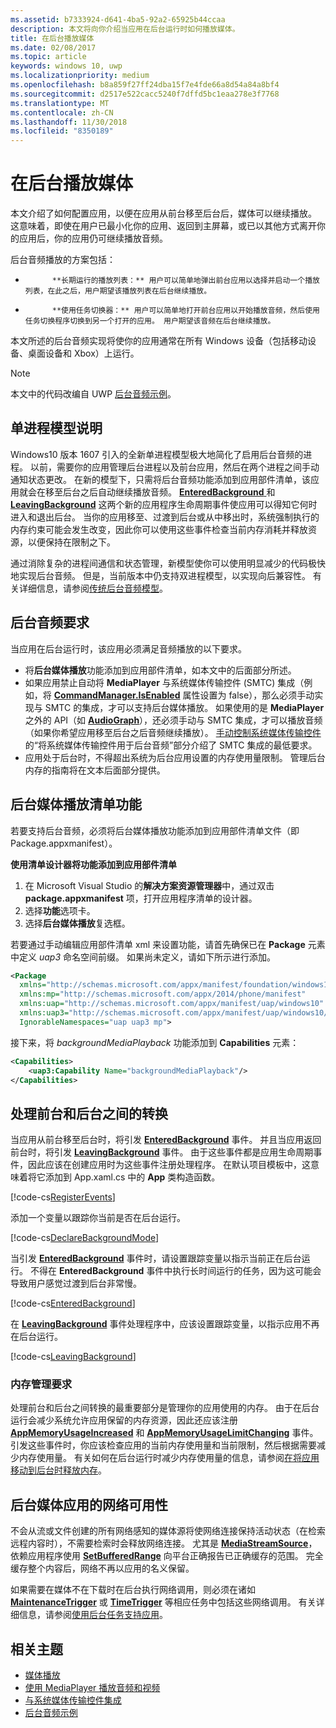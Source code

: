 ```yaml
---
ms.assetid: b7333924-d641-4ba5-92a2-65925b44ccaa
description: 本文将向你介绍当应用在后台运行时如何播放媒体。
title: 在后台播放媒体
ms.date: 02/08/2017
ms.topic: article
keywords: windows 10, uwp
ms.localizationpriority: medium
ms.openlocfilehash: b8a859f27ff24dba15f7e4fde66a8d54a84a8bf4
ms.sourcegitcommit: d2517e522cacc5240f7dffd5bc1eaa278e3f7768
ms.translationtype: MT
ms.contentlocale: zh-CN
ms.lasthandoff: 11/30/2018
ms.locfileid: "8350189"
---
```

# <a name="play-media-in-the-background"></a>在后台播放媒体
本文介绍了如何配置应用，以便在应用从前台移至后台后，媒体可以继续播放。 这意味着，即使在用户已最小化你的应用、返回到主屏幕，或已以其他方式离开你的应用后，你的应用仍可继续播放音频。 

后台音频播放的方案包括：

-   
            **长期运行的播放列表：** 用户可以简单地弹出前台应用以选择并启动一个播放列表，在此之后，用户期望该播放列表在后台继续播放。

-   
            **使用任务切换器：** 用户可以简单地打开前台应用以开始播放音频，然后使用任务切换程序切换到另一个打开的应用。 用户期望该音频在后台继续播放。

本文所述的后台音频实现将使你的应用通常在所有 Windows 设备（包括移动设备、桌面设备和 Xbox）上运行。

> [!NOTE]
> 本文中的代码改编自 UWP [后台音频示例](http://go.microsoft.com/fwlink/p/?LinkId=800141)。

## <a name="explanation-of-one-process-model"></a>单进程模型说明
Windows10 版本 1607 引入的全新单进程模型极大地简化了启用后台音频的进程。 以前，需要你的应用管理后台进程以及前台应用，然后在两个进程之间手动通知状态更改。 在新的模型下，只需将后台音频功能添加到应用部件清单，该应用就会在移至后台之后自动继续播放音频。 
            [
              **EnteredBackground**
            ](https://msdn.microsoft.com/library/windows/apps/Windows.ApplicationModel.Core.CoreApplication.EnteredBackground) 和 [**LeavingBackground**](https://msdn.microsoft.com/library/windows/apps/Windows.ApplicationModel.Core.CoreApplication.LeavingBackground) 这两个新的应用程序生命周期事件使应用可以得知它何时进入和退出后台。 当你的应用移至、过渡到后台或从中移出时，系统强制执行的内存约束可能会发生改变，因此你可以使用这些事件检查当前内存消耗并释放资源，以便保持在限制之下。

通过消除复杂的进程间通信和状态管理，新模型使你可以使用明显减少的代码极快地实现后台音频。 但是，当前版本中仍支持双进程模型，以实现向后兼容性。 有关详细信息，请参阅[传统后台音频模型](legacy-background-media-playback.md)。

## <a name="requirements-for-background-audio"></a>后台音频要求
当应用在后台运行时，该应用必须满足音频播放的以下要求。

* 将**后台媒体播放**功能添加到应用部件清单，如本文中的后面部分所述。
* 如果应用禁止自动将 **MediaPlayer** 与系统媒体传输控件 (SMTC) 集成（例如，将 [**CommandManager.IsEnabled**](https://msdn.microsoft.com/library/windows/apps/Windows.Media.Playback.MediaPlaybackCommandManager.IsEnabled) 属性设置为 false），那么必须手动实现与 SMTC 的集成，才可以支持后台媒体播放。 如果使用的是 **MediaPlayer** 之外的 API（如 [**AudioGraph**](https://msdn.microsoft.com/library/windows/apps/Windows.Media.Audio.AudioGraph)），还必须手动与 SMTC 集成，才可以播放音频（如果你希望应用移至后台之后音频继续播放）。 
            [手动控制系统媒体传输控件](system-media-transport-controls.md)的“将系统媒体传输控件用于后台音频”部分介绍了 SMTC 集成的最低要求。
* 应用处于后台时，不得超出系统为后台应用设置的内存使用量限制。 管理后台内存的指南将在文本后面部分提供。

## <a name="background-media-playback-manifest-capability"></a>后台媒体播放清单功能
若要支持后台音频，必须将后台媒体播放功能添加到应用部件清单文件（即 Package.appxmanifest）。 

**使用清单设计器将功能添加到应用部件清单**

1.  在 Microsoft Visual Studio 的**解决方案资源管理器**中，通过双击 **package.appxmanifest** 项，打开应用程序清单的设计器。
2.  选择**功能**选项卡。
3.  选择**后台媒体播放**复选框。

若要通过手动编辑应用部件清单 xml 来设置功能，请首先确保已在 **Package** 元素中定义 *uap3* 命名空间前缀。 如果尚未定义，请如下所示进行添加。
```xml
<Package
  xmlns="http://schemas.microsoft.com/appx/manifest/foundation/windows10"
  xmlns:mp="http://schemas.microsoft.com/appx/2014/phone/manifest"
  xmlns:uap="http://schemas.microsoft.com/appx/manifest/uap/windows10"
  xmlns:uap3="http://schemas.microsoft.com/appx/manifest/uap/windows10/3"
  IgnorableNamespaces="uap uap3 mp">
```

接下来，将 *backgroundMediaPlayback* 功能添加到 **Capabilities** 元素：
```xml
<Capabilities>
    <uap3:Capability Name="backgroundMediaPlayback"/>
</Capabilities>
```

## <a name="handle-transitioning-between-foreground-and-background"></a>处理前台和后台之间的转换
当应用从前台移至后台时，将引发 [**EnteredBackground**](https://msdn.microsoft.com/library/windows/apps/Windows.ApplicationModel.Core.CoreApplication.EnteredBackground) 事件。 并且当应用返回前台时，将引发 [**LeavingBackground**](https://msdn.microsoft.com/library/windows/apps/Windows.ApplicationModel.Core.CoreApplication.LeavingBackground) 事件。 由于这些事件都是应用生命周期事件，因此应该在创建应用时为这些事件注册处理程序。 在默认项目模板中，这意味着将它添加到 App.xaml.cs 中的 **App** 类构造函数。 

[!code-cs[RegisterEvents](./code/BackgroundAudio_RS1/cs/App.xaml.cs#SnippetRegisterEvents)]

添加一个变量以跟踪你当前是否在后台运行。

[!code-cs[DeclareBackgroundMode](./code/BackgroundAudio_RS1/cs/App.xaml.cs#SnippetDeclareBackgroundMode)]

当引发 [**EnteredBackground**](https://msdn.microsoft.com/library/windows/apps/Windows.ApplicationModel.Core.CoreApplication.EnteredBackground) 事件时，请设置跟踪变量以指示当前正在后台运行。 不得在 **EnteredBackground** 事件中执行长时间运行的任务，因为这可能会导致用户感觉过渡到后台非常慢。

[!code-cs[EnteredBackground](./code/BackgroundAudio_RS1/cs/App.xaml.cs#SnippetEnteredBackground)]

在 [**LeavingBackground**](https://msdn.microsoft.com/library/windows/apps/Windows.ApplicationModel.Core.CoreApplication.LeavingBackground) 事件处理程序中，应该设置跟踪变量，以指示应用不再在后台运行。

[!code-cs[LeavingBackground](./code/BackgroundAudio_RS1/cs/App.xaml.cs#SnippetLeavingBackground)]

### <a name="memory-management-requirements"></a>内存管理要求
处理前台和后台之间转换的最重要部分是管理你的应用使用的内存。 由于在后台运行会减少系统允许应用保留的内存资源，因此还应该注册 [**AppMemoryUsageIncreased**](https://msdn.microsoft.com/library/windows/apps/Windows.System.MemoryManager.AppMemoryUsageIncreased) 和 [**AppMemoryUsageLimitChanging**](https://msdn.microsoft.com/library/windows/apps/Windows.System.MemoryManager.AppMemoryUsageLimitChanging) 事件。 引发这些事件时，你应该检查应用的当前内存使用量和当前限制，然后根据需要减少内存使用量。 有关如何在后台运行时减少内存使用量的信息，请参阅[在将应用移动到后台时释放内存](../launch-resume/reduce-memory-usage.md)。

## <a name="network-availability-for-background-media-apps"></a>后台媒体应用的网络可用性
不会从流或文件创建的所有网络感知的媒体源将使网络连接保持活动状态（在检索远程内容时），不需要检索时会释放网络连接。 尤其是 [**MediaStreamSource**](https://msdn.microsoft.com/library/windows/apps/Windows.Media.Core.MediaStreamSource)，依赖应用程序使用 [**SetBufferedRange**](https://msdn.microsoft.com/library/windows/apps/dn282762) 向平台正确报告已正确缓存的范围。 完全缓存整个内容后，网络不再以应用的名义保留。

如果需要在媒体不在下载时在后台执行网络调用，则必须在诸如 [**MaintenanceTrigger**](https://msdn.microsoft.com/library/windows/apps/Windows.ApplicationModel.Background.MaintenanceTrigger) 或 [**TimeTrigger**](https://msdn.microsoft.com/library/windows/apps/Windows.ApplicationModel.Background.TimeTrigger) 等相应任务中包括这些网络调用。 有关详细信息，请参阅[使用后台任务支持应用](https://msdn.microsoft.com/windows/uwp/launch-resume/support-your-app-with-background-tasks)。

## <a name="related-topics"></a>相关主题
* [媒体播放](media-playback.md)
* [使用 MediaPlayer 播放音频和视频](play-audio-and-video-with-mediaplayer.md)
* [与系统媒体传输控件集成](integrate-with-systemmediatransportcontrols.md)
* [后台音频示例](https://github.com/Microsoft/Windows-universal-samples/tree/master/Samples/BackgroundMediaPlayback)

 

 




